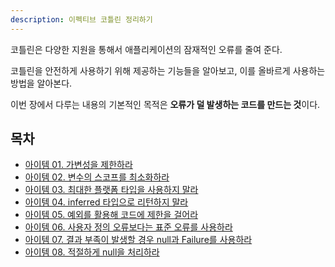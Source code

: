 ```yaml
---
description: 이펙티브 코틀린 정리하기
---
```


코틀린은 다양한 지원을 통해서 애플리케이션의 잠재적인 오류를 줄여 준다.

코틀린을 안전하게 사용하기 위해 제공하는 기능들을 알아보고, 이를 올바르게 사용하는 방법을 알아본다.

이번 장에서 다루는 내용의 기본적인 목적은 **오류가 덜 발생하는 코드를 만드는 것**이다.

## 목차

- [아이템 01. 가변성을 제한하라](./item01.md)
- [아이템 02. 변수의 스코프를 최소화하라](./item02.md)
- [아이템 03. 최대한 플랫폼 타입을 사용하지 말라](./item03.md)
- [아이템 04. inferred 타입으로 리턴하지 말라](./item04.md)
- [아이템 05. 예외를 활용해 코드에 제한을 걸어라](./item05.md)
- [아이템 06. 사용자 정의 오류보다는 표준 오류를 사용하라](./item06.md)
- [아이템 07. 결과 부족이 발생할 경우 null과 Failure를 사용하라](./item07.md)
- [아이템 08. 적절하게 null을 처리하라](./item08.md)